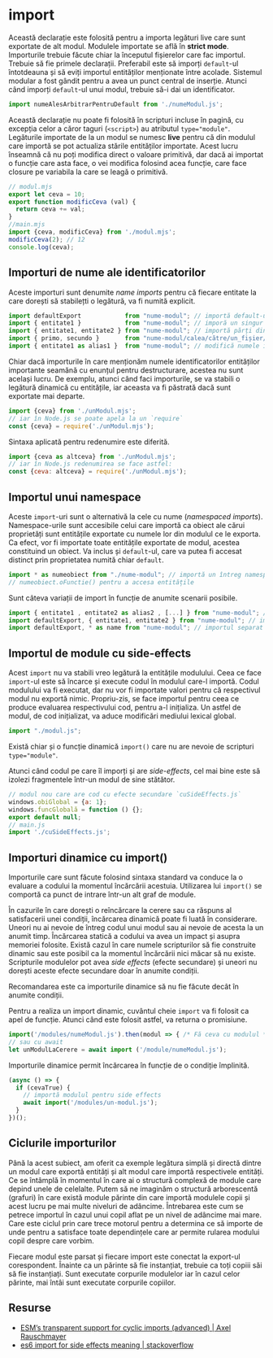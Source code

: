 # import

Această declarație este folosită pentru a importa legături live care sunt exportate de alt modul. Modulele importate se află în **strict mode**. Importurile trebuie făcute chiar la începutul fișierelor care fac importul. Trebuie să fie primele declarații. Preferabil este să imporți `default`-ul întotdeauna și să eviți importul entităților menționate între acolade. Sistemul modular a fost gândit pentru a avea un punct central de inserție. Atunci când imporți `default`-ul unui modul, trebuie să-i dai un identificator.

```javascript
import numeAlesArbitrarPentruDefault from './numeModul.js';
```

Această declarație nu poate fi folosită în scripturi incluse în pagină, cu excepția celor a căror taguri (`<script>`) au atributul `type="module"`. Legăturile importate de la un modul se numesc **live** pentru că din modulul care importă se pot actualiza stările entităților importate. Acest lucru înseamnă că nu poți modifica direct o valoare primitivă, dar dacă ai importat o funcție care asta face, o vei modifica folosind acea funcție, care face closure pe variabila la care se leagă o primitivă.

```javascript
// modul.mjs
export let ceva = 10;
export function modificCeva (val) {
  return ceva += val;
}
//main.mjs
import {ceva, modificCeva} from './modul.mjs';
modificCeva(2); // 12
console.log(ceva);
```

## Importuri de nume ale identificatorilor

Aceste importuri sunt denumite *name imports* pentru că fiecare entitate la care dorești să stabilețti o legătură, va fi numită explicit.

```javascript
import defaultExport            from "nume-modul"; // importă default-ul sub ce nume dorești
import { entitate1 }            from "nume-modul"; // imporă un singur identificator din modulul dorit
import { entitate1, entitate2 } from "nume-modul"; // importă părți din namespace
import { primo, secundo }       from "nume-modul/calea/către/un_fișier/exportat/nume_fișier"; // importă dintr-un modul din adâncime
import { entitate1 as alias1 }  from "nume-modul"; // modifică numele identificatorilor
```

Chiar dacă importurile în care menționăm numele identificatorilor entităților importante seamănă cu enunțul pentru destructurare, acestea nu sunt același lucru. De exemplu, atunci când faci importurile, se va stabili o legătură dinamică cu entitățile, iar aceasta va fi păstrată dacă sunt exportate mai departe.

```javascript
import {ceva} from './unModul.mjs';
// iar în Node.js se poate apela la un `require`
const {ceva} = require('./unModul.mjs');
```

Sintaxa aplicată pentru redenumire este diferită.

```javascript
import {ceva as altceva} from './unModul.mjs';
// iar în Node.js redenumirea se face astfel:
const {ceva: altceva} = require('./unModul.mjs');
```

## Importul unui namespace

Aceste `import`-uri sunt o alternativă la cele cu nume (*namespaced imports*). Namespace-urile sunt accesibile celui care importă ca obiect ale cărui proprietăți sunt entitățile exportate cu numele lor din modulul ce le exporta. Ca efect, vor fi importate toate entitățile exportate de modul, acestea constituind un obiect. Va inclus și `default`-ul, care va putea fi accesat distinct prin proprietatea numită chiar `default`.

```javascript
import * as numeobiect from "./nume-modul"; // importă un întreg namespace
// numeobiect.oFunctie() pentru a accesa entitățile
```

Sunt câteva variații de import în funcție de anumite scenarii posibile.

```javascript
import { entitate1 , entitate2 as alias2 , [...] } from "nume-modul"; // import entități cu redenumirea unora
import defaultExport, { entitate1, entitate2 } from "nume-modul"; // importul separat al default-ului urmat de restul entităților
import defaultExport, * as name from "nume-modul"; // importul separat al default-ului dar restul ca namespace.
```

## Importul de module cu side-effects

Acest `import` nu va stabili vreo legătură la entitățile modulului. Ceea ce face `import`-ul este să încarce și execute codul în modulul care-l importă. Codul modulului va fi executat, dar nu vor fi importate valori pentru că respectivul modul nu exportă nimic. Propriu-zis, se face importul pentru ceea ce produce evaluarea respectivului cod, pentru a-l inițializa. Un astfel de modul, de cod inițializat, va aduce modificări mediului lexical global.

```javascript
import "./modul.js";
```

Există chiar și o funcție dinamică `import()` care nu are nevoie de scripturi `type="module"`.

Atunci când codul pe care îl imporți și are *side-effects*, cel mai bine este să izolezi fragmentele într-un modul de sine stătător.

```javascript
// modul nou care are cod cu efecte secundare `cuSideEffects.js`
windows.obiGlobal = {a: 1};
windows.funcGlobală = function () {};
export default null;
// main.js
import './cuSideEffects.js';
```

## Importuri dinamice cu import()

Importurile care sunt făcute folosind sintaxa standard va conduce la o evaluare a codului la momentul încărcării acestuia. Utilizarea lui `import()` se comportă ca punct de intrare într-un alt graf de module.

În cazurile în care dorești o reîncărcare la cerere sau ca răspuns al satisfacerii unei condiții, încărcarea dinamică poate fi luată în considerare. Uneori nu ai nevoie de întreg codul unui modul sau ai nevoie de acesta la un anumit timp. Încărcarea statică a codului va avea un impact și asupra memoriei folosite.
Există cazul în care numele scripturilor să fie construite dinamic sau este posibil ca la momentul încărcării nici măcar să nu existe. Scripturile modulelor pot avea *side effects* (efecte secundare) și uneori nu dorești aceste efecte secundare doar în anumite condiții.

Recomandarea este ca importurile dinamice să nu fie făcute decât în anumite condiții.

Pentru a realiza un import dinamic, cuvântul cheie `import` va fi folosit ca apel de funcție. Atunci când este folosit astfel, va returna o promisiune.

```javascript
import('/modules/numeModul.js').then(modul => { /* Fă ceva cu modulul */ });
// sau cu await
let unModulLaCerere = await import ('/module/numeModul.js');
```

Importurile dinamice permit încărcarea în funcție de o condiție împlinită.

```javascript
(async () => {
  if (cevaTrue) {
    // importă modulul pentru side effects
    await import('/modules/un-modul.js');
  }
})();
```

## Ciclurile importurilor

Până la acest subiect, am oferit ca exemple legătura simplă și directă dintre un modul care exportă entități și alt modul care importă respectivele entități. Ce se întâmplă în momentul în care ai o structură complexă de module care depind unele de celelalte. Putem să ne imaginăm o structură arborescentă (grafuri) în care există module părinte din care importă modulele copii și acest lucru pe mai multe niveluri de adâncime. Întrebarea este cum se petrece importul în cazul unui copil aflat pe un nivel de adâncime mai mare. Care este ciclul prin care trece motorul pentru a determina ce să importe de unde pentru a satisface toate dependințele care ar permite rularea modului copil despre care vorbim.

Fiecare modul este parsat și fiecare import este conectat la export-ul corespondent.
Înainte ca un părinte să fie instanțiat, trebuie ca toți copiii săi să fie instanțiați.
Sunt executate corpurile modulelor iar în cazul celor părinte, mai întâi sunt executate corpurile copiilor.

## Resurse

- [ESM’s transparent support for cyclic imports (advanced) | Axel Rauschmayer](https://exploringjs.com/impatient-js/ch_modules.html#esms-transparent-support-for-cyclic-imports-advanced)
- [es6 import for side effects meaning | stackoverflow](https://stackoverflow.com/questions/41127479/es6-import-for-side-effects-meaning)
